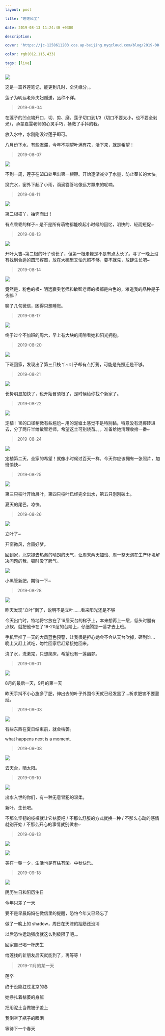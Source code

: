 ```yaml
---
layout: post

title: "莲莲风尘"

date: 2019-08-13 11:24:40 +0300

description:  

cover: 'https://jc-1258611203.cos.ap-beijing.myqcloud.com/blog/2019-08-24-kumiko-shimizu-djXPwvbOD-Y-unsplash.jpg'

color: rgb(012,115,433)

tags: [live]
---
```


![](https://jc-1258611203.cos.ap-beijing.myqcloud.com/blog/2019-08-24-kumiko-shimizu-djXPwvbOD-Y-unsplash.jpg)

这是一篇养莲笔记，能更到几时，全凭缘分。。

莲子为明远老师夫妇赠送，品种不详。



> 2019-08-04

在莲子的凹点端开口，切、剪、磨。莲子切口到1/3（切口不要太小，也不要全剥光），承蒙嘉雯老师的心灵手巧，拯救了手抖的我。

放入水中，水刚刚没过莲子即可。

八月份下水，有些迟滞，今年不期望叶满有花，活下来，就是希望！



> 2019-08-07

![](https://jc-1258611203.cos.ap-beijing.myqcloud.com/blog/2019-08-24-3911566621638_.pic_hd.jpg)

不到一周，莲子在凹口处甩出第一根鞭。开始逐渐减少了水量，防止茎长的太快。

换完水，窗外下起了小雨，滴滴答答地像远方飘来的呢喃。



> 2019-08-11

![](https://jc-1258611203.cos.ap-beijing.myqcloud.com/blog/2019-08-24-3901566621636_.pic_hd-1.jpg)

第二根枝丫，抽壳而出！

有点乖乖的样子~ 是不是所有萌物都能唤起小时候的回忆，明快的、轻而短促~



> 2019-08-13

![](https://jc-1258611203.cos.ap-beijing.myqcloud.com/blog/2019-08-24-3891566621635_.pic_hd.jpg)

开叶大吉~第二根的叶子也长了，但第一根走鞭是不是有点太长了。寻了一晚上没有找到合适的圆形容器，放在大碗里又怕光照不够，要不就先，放肆生长吧~



> 2019-08-14

![](https://jc-1258611203.cos.ap-beijing.myqcloud.com/blog/2019-08-24-3881566621634_.pic_hd.jpg)

竟然是，粉色的根~ 明远嘉雯老师和敏智老师的根都是白色的，难道我的品种是子夜嘛？

聊了几句微信，困得只想睡觉。



> 2019-08-17

![](https://jc-1258611203.cos.ap-beijing.myqcloud.com/blog/2019-08-24-3871566621632_.pic_hd.jpg)

终于过个不加班的周六，早上有大块的间隙看她和阳光拥抱。



> 2019-08-20

![](https://jc-1258611203.cos.ap-beijing.myqcloud.com/blog/2019-08-24-3861566621632_.pic_hd.jpg)

下班回家，发现出了第三只枝丫~ 叶子却有点打蔫，可能是光照还是不够。



> 2019-08-21

![](https://jc-1258611203.cos.ap-beijing.myqcloud.com/blog/2019-08-24-3851566621630_.pic_hd.jpg)

长势明显加快了，也开始冒须根了，是时候给你找个新家了。



> 2019-08-22

![](https://jc-1258611203.cos.ap-beijing.myqcloud.com/blog/2019-08-24-3841566621629_.pic_hd.jpg)

定植！18的口径稍微有些尴尬~ 用的泥塘土感觉不是特别黏，特意没有混椰砖进去，分了两斤半给敏智老师，希望这土可别烧苗。。。准备给她清理收拾一番~



> 2019-08-24

![](https://jc-1258611203.cos.ap-beijing.myqcloud.com/blog/2019-08-24-3831566621628_.pic_hd.jpg)

定植第二天，全家的希望！就像小时候过百天一样，今天你应该拥有一张照片，加班愉快~



> 2019-08-25

![](https://jc-1258611203.cos.ap-beijing.myqcloud.com/blog/2019-08-25-3921566695545_.pic_hd.jpg)

第三只枝叶开始展叶，第四只枝叶已经完全出水，第五只刚刚破土。

夏天的尾巴，凉快。



> 2019-08-26

![](https://jc-1258611203.cos.ap-beijing.myqcloud.com/blog/2019-08-26-3931566830047_.pic_hd.jpg)

立叶了~

开窗微风，合窗好梦。

回到家，北京褪去热潮的晴朗的天气，让周末两天加班、周一整天泡在生产环境解决问题的我，顿时没了脾气。

![](https://jc-1258611203.cos.ap-beijing.myqcloud.com/blog/2019-08-26-3941566830057_.pic_hd.jpg)

小黑管新肥，期待一下~



> 2019-08-28

![](https://jc-1258611203.cos.ap-beijing.myqcloud.com/blog/2019-08-28-3951567003075_.pic_hd.jpg)

昨天发现“立叶”倒了，说明不是立叶......看来阳光还是不够

今天出门时，特地将它放在了19层天台的梯子上，本来想再上一层，低头时腿有点软，就把他卡在了19-20层的台阶上，仔细腾挪一番才去上班。

手机里推了一天的大风蓝色预警，让我很是担心她会不会从天台吹掉，砸到谁... 晚上又赶上试吃，匆忙回家后赶紧接她回来。

浇了水，洗漱完，只想爬床，希望也有一莲幽梦。

> 2019-09-01



![](https://jc-1258611203.cos.ap-beijing.myqcloud.com/blog/2019-09-01-3961567351080_.pic_hd-1.jpg)

8月的最后一天，9月的第一天

昨天手抖不小心施多了肥，伸出去的叶子外围今天就已经发黑了...祈求肥害不要蔓延。



> 2019-09-03

![](https://jc-1258611203.cos.ap-beijing.myqcloud.com/blog/2019-09-03-4011567514126_.pic_hd-1.jpg)

有些东西在夏日结束前，就会枯萎。

what happens next is a moment.



> 2019-09-08

![](https://jc-1258611203.cos.ap-beijing.myqcloud.com/blog/2019-09-08-1231567953139_.pic_hd.jpg)

去天台，晒太阳。

> 2019-09-10

![](https://jc-1258611203.cos.ap-beijing.myqcloud.com/blog/2019-09-11-4151568197676_.pic_hd.jpg)

出水入世的你们，有一种无意冒犯的温柔。

新叶，生长吧。

不那么坚韧的枝桠就让它枯萎吧 / 不那么舒服的方式就换一种 / 不那么心动的感情就别开始 / 不那么开心的事情就别做啦~

> 2019-09-13

![](https://jc-1258611203.cos.ap-beijing.myqcloud.com/blog/2019-09-13-4161568387456_.pic_hd.jpg)

![](https://jc-1258611203.cos.ap-beijing.myqcloud.com/blog/2019-09-13-4171568387457_.pic_hd.jpg)

美在一朝一夕，生活也是有枯有荣。中秋快乐。

> 2019-09-18

![](https://jc-1258611203.cos.ap-beijing.myqcloud.com/blog/2019-09-18-4211568822026_.pic_hd.jpg)

阴历生日和阳历生日

今年只差了一天

要不是早晨妈妈在微信里的提醒，恐怕今年又已经忘了

做了一晚上的 shadow，周日在天津的抽筋还没消

以后恐怕运动强度就这么到极限了吧。。

回家自己喝一杯庆生

给莲找的新朋友后天就能到了，再等等！

> 2019-11月的某一天

莲卒

终于没能扛过北京的冬

她挣扎着枯萎的身躯

把用泥土当做被子盖上

我倒空了瓶子的眼泪

等待下一个春天





















